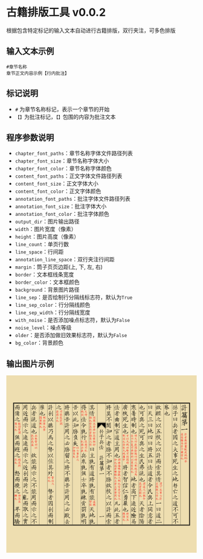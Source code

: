 # 古籍排版工具 v0.0.2
根据包含特定标记的输入文本自动进行古籍排版，双行夹注，可多色排版

## 输入文本示例

```
#章节名称
章节正文内容示例【行内批注】
```

## 标记说明
- `#` 为章节名称标记，表示一个章节的开始
- `【】`为批注标记，`【】`包围的内容为批注文本

## 程序参数说明
- `chapter_font_paths`：章节名称字体文件路径列表
- `chapter_font_size`：章节名称字体大小
- `chapter_font_color`：章节名称字体颜色
- `content_font_paths`：正文字体文件路径列表
- `content_font_size`：正文字体大小
- `content_font_color`：正文字体颜色
- `annotation_font_paths`：批注字体文件路径列表
- `annotation_font_size`：批注字体大小
- `annotation_font_color`：批注字体颜色
- `output_dir`：图片输出路径
- `width`：图片宽度（像素）
- `height`：图片高度（像素）
- `line_count`：单页行数
- `line_space`：行间距
- `annotation_line_space`：双行夹注行间距
- `margin`：筒子页页边距(上, 下, 左, 右)
- `border`：文本框线条宽度
- `border_color`：文本框颜色
- `background`：背景图片路径
- `line_sep`：是否绘制行分隔线标志符，默认为`True`
- `line_sep_color`：行分隔线颜色
- `line_sep_width`：行分隔线宽度
- `with_noise`：是否添加噪点标志符，默认为`False`
- `noise_level`：噪点等级
- `older`：是否添加做旧效果标志符，默认为`False` 
- `bg_color`：背景颜色

## 输出图片示例

![alt text](第一頁-1.png)
